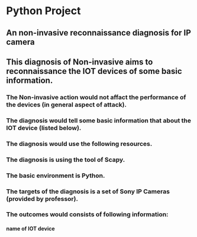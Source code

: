 # Python Project
## An non-invasive reconnaissance diagnosis for IP camera


## This diagnosis of Non-invasive aims to reconnaissance the IOT devices of some basic information.

### The Non-invasive action would not affact the performance of the devices (in general aspect of attack).
### The diagnosis would tell some basic information that about the IOT device (listed below).
### The diagnosis would use the following resources.

### The diagnosis is using the tool of Scapy.
### The basic environment is Python.
### The targets of the diagnosis is a set of Sony IP Cameras (provided by professor).
### The outcomes would consists of following information:
  #### name of IOT device
